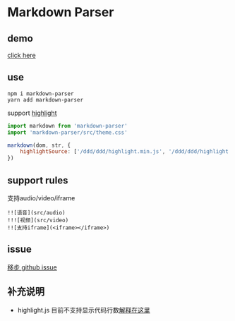 # Markdown Parser

## demo
[click here](https://lingyansi.github.io/markdown-parser/test/)

## use
```
npm i markdown-parser
yarn add markdown-parser
```

support [highlight](https://github.com/isagalaev/highlight.js)

```js
import markdown from 'markdown-parser'
import 'markdown-parser/src/theme.css'

markdown(dom, str, {
    highlightSource: ['/ddd/ddd/highlight.min.js', '/ddd/ddd/highlight.theme.css'], // 可以传入highlight的相关js/css资源
})
```

## support rules
支持audio/video/iframe
```
!![语音](src/audio)
!!![视频](src/video)
!![支持iframe](<iframe></iframe>)
```

## issue
[移步 github issue](https://github.com/LingYanSi/markdown-parser/issues)

## 补充说明
- highlight.js 目前不支持显示代码行数[解释在这里](https://highlightjs.readthedocs.io/en/latest/line-numbers.html)
